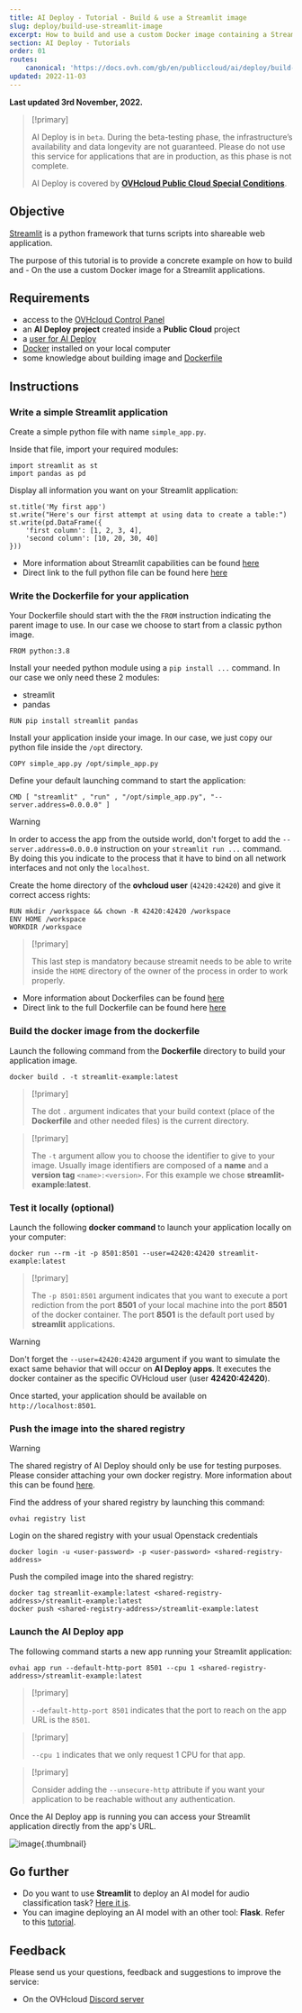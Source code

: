 ```yaml
---
title: AI Deploy - Tutorial - Build & use a Streamlit image
slug: deploy/build-use-streamlit-image
excerpt: How to build and use a custom Docker image containing a Streamlit application
section: AI Deploy - Tutorials
order: 01
routes:
    canonical: 'https://docs.ovh.com/gb/en/publiccloud/ai/deploy/build-use-streamlit-image/'
updated: 2022-11-03
---
```


**Last updated 3rd November, 2022.**

> [!primary]
>
> AI Deploy is in `beta`. During the beta-testing phase, the infrastructure’s availability and data longevity are not guaranteed. Please do not use this service for applications that are in production, as this phase is not complete.
>
> AI Deploy is covered by **[OVHcloud Public Cloud Special Conditions](https://storage.gra.cloud.ovh.net/v1/AUTH_325716a587c64897acbef9a4a4726e38/contracts/d2a208c-Conditions_particulieres_OVH_Stack-WE-9.0.pdf)**.
>

## Objective

[Streamlit](https://streamlit.io/) is a python framework that turns scripts into shareable web application.

The purpose of this tutorial is to provide a concrete example on how to build and - On the use a custom Docker image for a Streamlit applications.

## Requirements

-   access to the [OVHcloud Control Panel](https://www.ovh.com/auth/?action=gotomanager&from=https://www.ovh.de/&ovhSubsidiary=de)
-   an **AI Deploy project** created inside a **Public Cloud** project
-   a [user for AI Deploy](https://docs.ovh.com/de/publiccloud/ai/users)
-   [Docker](https://www.docker.com/get-started) installed on your local computer
-   some knowledge about building image and [Dockerfile](https://docs.docker.com/engine/reference/builder/)

## Instructions

### Write a simple Streamlit application

Create a simple python file with name `simple_app.py`.

Inside that file, import your required modules:

``` {.python}
import streamlit as st
import pandas as pd
```

Display all information you want on your Streamlit application:

``` {.python}
st.title('My first app')
st.write("Here's our first attempt at using data to create a table:")
st.write(pd.DataFrame({
    'first column': [1, 2, 3, 4],
    'second column': [10, 20, 30, 40]
}))
```

-   More information about Streamlit capabilities can be found [here](https://docs.streamlit.io/en/stable/)
-   Direct link to the full python file can be found here [here](https://github.com/ovh/ai-training-examples/tree/main/apps/streamlit/simple-app/simple_app.py)

### Write the Dockerfile for your application

Your Dockerfile should start with the the `FROM` instruction indicating the parent image to use. In our case we choose to start from a classic python image.

``` {.console}
FROM python:3.8
```

Install your needed python module using a `pip install ...` command. In our case we only need these 2 modules:

-   streamlit
-   pandas

``` {.console}
RUN pip install streamlit pandas
```

Install your application inside your image. In our case, we just copy our python file inside the `/opt` directory.

``` {.console}
COPY simple_app.py /opt/simple_app.py
```

Define your default launching command to start the application:

``` {.console}
CMD [ "streamlit" , "run" , "/opt/simple_app.py", "--server.address=0.0.0.0" ]
```

> [!warning]
>
> In order to access the app from the outside world, don't forget to add the `--server.address=0.0.0.0` instruction on your `streamlit run ...` command. By doing this you indicate to the process that it have to bind on all network interfaces and not only the `localhost`.

Create the home directory of the **ovhcloud user** (`42420:42420`) and give it correct access rights:

``` {.console}
RUN mkdir /workspace && chown -R 42420:42420 /workspace
ENV HOME /workspace
WORKDIR /workspace
```

> [!primary]
>
> This last step is mandatory because streamit needs to be able to write inside the `HOME` directory of the owner of the process in order to work properly.

-   More information about Dockerfiles can be found [here](https://docs.docker.com/engine/reference/builder/)
-   Direct link to the full Dockerfile can be found here [here](https://github.com/ovh/ai-training-examples/tree/main/apps/streamlit/simple-app/Dockerfile)

### Build the docker image from the dockerfile

Launch the following command from the **Dockerfile** directory to build your application image.

``` {.console}
docker build . -t streamlit-example:latest
```

> [!primary]
>
> The dot `.` argument indicates that your build context (place of the **Dockerfile** and other needed files) is the current directory.

> [!primary]
>
> The `-t` argument allow you to choose the identifier to give to your image. Usually image identifiers are composed of a **name** and a **version tag** `<name>:<version>`. For this example we chose **streamlit-example:latest**.

### Test it locally (optional)

Launch the following **docker command** to launch your application locally on your computer:

``` {.console}
docker run --rm -it -p 8501:8501 --user=42420:42420 streamlit-example:latest
```

> [!primary]
>
> The `-p 8501:8501` argument indicates that you want to execute a port rediction from the port **8501** of your local machine into the port **8501** of the docker container. The port **8501** is the default port used by **streamlit** applications.

> [!warning]
>
> Don't forget the `--user=42420:42420` argument if you want to simulate the exact same behavior that will occur on **AI Deploy apps**. It executes the docker container as the specific OVHcloud user (user **42420:42420**).

Once started, your application should be available on `http://localhost:8501`.

### Push the image into the shared registry

> [!warning]
>
> The shared registry of AI Deploy should only be use for testing purposes. Please consider attaching your own docker registry. More information about this can be found [here](https://docs.ovh.com/de/publiccloud/ai/training/add-private-registry).

Find the address of your shared registry by launching this command:

``` {.console}
ovhai registry list
```

Login on the shared registry with your usual Openstack credentials

``` {.console}
docker login -u <user-password> -p <user-password> <shared-registry-address>
```

Push the compiled image into the shared registry:

``` {.console}
docker tag streamlit-example:latest <shared-registry-address>/streamlit-example:latest
docker push <shared-registry-address>/streamlit-example:latest
```

### Launch the AI Deploy app

The following command starts a new app running your Streamlit application:

``` {.console}
ovhai app run --default-http-port 8501 --cpu 1 <shared-registry-address>/streamlit-example:latest
```

> [!primary]
>
> `--default-http-port 8501` indicates that the port to reach on the app URL is the `8501`.

> [!primary]
>
> `--cpu 1` indicates that we only request 1 CPU for that app.

> [!primary]
>
> Consider adding the `--unsecure-http` attribute if you want your application to be reachable without any authentication.

Once the AI Deploy app is running you can access your Streamlit application directly from the app's URL.

![image](images/streamlit.png){.thumbnail}

## Go further

- Do you want to use **Streamlit** to deploy an AI model for audio classification task? [Here it is](https://docs.ovh.com/de/publiccloud/ai/deploy/tuto-streamlit-sounds-classification/).
- You can imagine deploying an AI model with an other tool: **Flask**. Refer to this [tutorial](https://docs.ovh.com/de/publiccloud/ai/deploy/tuto-build-use-flask-image/).

## Feedback

Please send us your questions, feedback and suggestions to improve the service:

- On the OVHcloud [Discord server](https://discord.com/invite/vXVurFfwe9)
